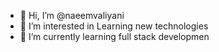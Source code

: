 - 👋 Hi, I’m @naeemvaliyani
- 👀 I’m interested in Learning new technologies
- 🌱 I’m currently learning full stack developmen

<!---
naeemvaliyani/naeemvaliyani is a ✨ special ✨ repository because its `README.md` (this file) appears on your GitHub profile.
You can click the Preview link to take a look at your changes.
--->

